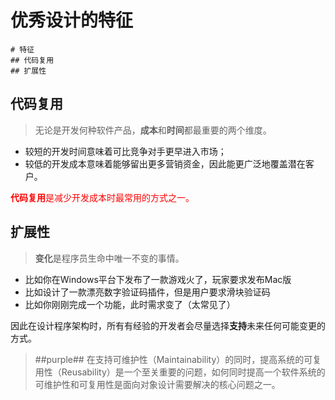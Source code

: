 # 优秀设计的特征

```markmap##h300
# 特征
## 代码复用
## 扩展性
```

## 代码复用
> 无论是开发何种软件产品，**成本**和**时间**都最重要的两个维度。
- 较短的开发时间意味着可比竞争对手更早进入市场；
- 较低的开发成本意味着能够留出更多营销资金，因此能更广泛地覆盖潜在客户。

<p style="color:red"><strong>代码复用</strong>是减少开发成本时最常用的方式之一。</p>

## 扩展性
>**变化**是程序员生命中唯一不变的事情。
- 比如你在Windows平台下发布了一款游戏火了，玩家要求发布Mac版
- 比如设计了一款漂亮数字验证码插件，但是用户要求滑块验证码
- 比如你刚刚完成一个功能，此时需求变了（太常见了）

因此在设计程序架构时，所有有经验的开发者会尽量选择**支持**未来任何可能变更的方式。

> ##purple##
> 在支持可维护性（Maintainability）的同时，提高系统的可复用性（Reusability）是一个至关重要的问题，如何同时提高一个软件系统的可维护性和可复用性是面向对象设计需要解决的核心问题之一。